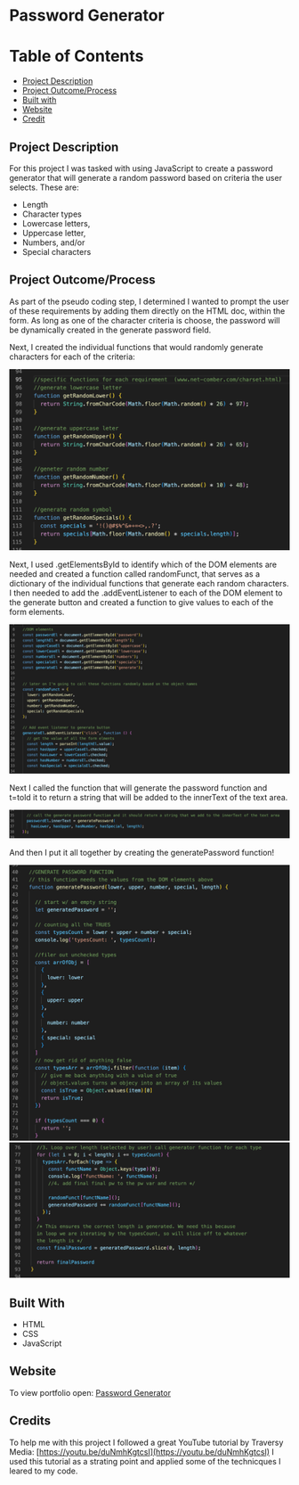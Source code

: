 # Password Generator

# Table of Contents

* [Project Description](#project-description)
* [Project Outcome/Process](#project-outcomeprocess)
* [Built with](#built-with)
* [Website](#website)
* [Credit](#credits)

## Project Description

For this project I was tasked with using JavaScript to create a password generator that will generate a random password based on criteria the user selects. These are:

- Length 
- Character types
 - Lowercase letters,
 - Uppercase letter,
 - Numbers, and/or
 - Special characters

## Project Outcome/Process

As part of the pseudo coding step, I determined I wanted to prompt the user of these requirements by adding them directly on the HTML doc, within the form. As long as one of the character criteria is choose, the password will be dynamically created in the generate password field. 

Next, I created the individual functions that would randomly generate characters for each of the criteria:

![Screenshot 1](/assets/images/screenshot1.png)

Next, I used .getElementsById to identify which of the DOM elements are needed and created a function called randomFunct, that serves as a dictionary of the individual functions that generate each random characters. I then needed to add the .addEventListener to each of the DOM element to the generate button and created a function to give values to each of the form elements. 

![Screenshot 2](/assets/images/screenshot2.png)

Next I called the function that will generate the password function and t=told it to return a string that will be added to the innerText of the text area.

![Screenshot 3](/assets/images/screenshot3.png)

And then I put it all together by creating the generatePassword function! 

![Screenshot 4](/assets/images/screenshot4.png)
![Screenshot 5](/assets/images/screenshot5.png)


## Built With
* HTML
* CSS
* JavaScript

## Website
To view portfolio open:
[Password Generator](https://vpratnicki.github.io/password-generator/)

## Credits

To help me with this project I followed a great YouTube tutorial by Traversy Media: [https://youtu.be/duNmhKgtcsI](https://youtu.be/duNmhKgtcsI) I used this tutorial as a strating point and applied some of the technicques I leared to my code. 